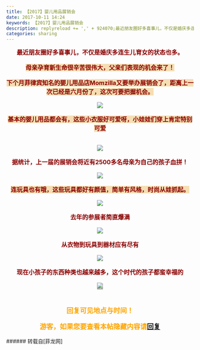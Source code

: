```yaml
---
title: 【2017】婴儿用品展销会
date: 2017-10-11 14:24
keywords: 【2017】婴儿用品展销会
description: replyreload += ',' + 924070;最近朋友圈好多喜事儿，不仅是婚庆多连生儿育女的状态也多。母亲孕育新生命很辛苦很伟大，父亲们表现的机会来了！下个月菲律宾知名的婴儿用品店Momzilla又要举办展销会了，距离上一次已经是六月份了，这次可要把握机会。基本的婴儿用品都会有，这些小衣服好可爱呀，小娃娃们穿上肯定特别可爱据统计，上一届的展销会将近有2500多名母亲为自己的孩子血拼！连玩具也有哦，这些玩具都好有颜值，简单有风格，时尚从娃抓起。去年的参展者简直爆满从衣物到玩具到器材应有尽有现在小孩子的东西种类也越来越多，这个时代的孩子都蛮幸福的 回复可见地点与时间！游客，如果您要查看本帖隐藏内容请回复
categories: sharing
---
```

<td class="t_f" id="postmessage_924070">

<script type="0ccb3749f8d3469289598bb2-text/javascript">replyreload += ',' + 924070;</script><div align="center"><img alt="" border="0" onclick="" onmouseover="" smilieid="95" src="static/image/smiley/qiubilong/19.gif"/><font size="3"><font color="#8b0000"><strong>最近朋友圈好多喜事儿，不仅是婚庆多连生儿育女的状态也多。</strong></font></font></div><br/>
<div align="center"><font size="3"><font color="#8b0000"><font style="background-color:rgb(245, 222, 179)"><strong>母亲孕育新生命很辛苦很伟大，父亲们表现的机会来了！</strong></font></font></font></div><br/>
<div align="center"><font size="3"><font color="#8b0000"><font style="background-color:rgb(245, 222, 179)"><strong>下个月菲律宾知名的婴儿用品店Momzilla又要举办展销会了，距离上一次已经是六月份了，这次可要把握机会。</strong></font></font></font></div><br/>
<div align="center">

<img aid="644440" data-cf-modified-0ccb3749f8d3469289598bb2-="" file="data/attachment/forum/201710/11/135859ka6oljagt6j3qaab.jpg.thumb.jpg" id="aimg_644440" inpost="1" onclick="" onmouseover="" src="http://www.flw.ph/data/attachment/forum/201710/11/135859ka6oljagt6j3qaab.jpg" style="cursor:pointer" zoomfile="data/attachment/forum/201710/11/135859ka6oljagt6j3qaab.jpg"/>


</div><br/>
<div align="center"><font size="3"><font color="#8b0000"><font style="background-color:wheat"><strong>基本的婴儿用品都会有，这些小衣服好可爱呀，小娃娃们穿上肯定特别可爱</strong></font></font></font></div><br/>
<br/>
<div align="center">

<img aid="644441" data-cf-modified-0ccb3749f8d3469289598bb2-="" file="data/attachment/forum/201710/11/135903ipiucphcp7hp77po.jpg.thumb.jpg" id="aimg_644441" inpost="1" onclick="" onmouseover="" src="http://www.flw.ph/data/attachment/forum/201710/11/135903ipiucphcp7hp77po.jpg" style="cursor:pointer" zoomfile="data/attachment/forum/201710/11/135903ipiucphcp7hp77po.jpg"/>


</div><br/>
<div align="center"><font size="3"><font color="#8b0000"><strong>据统计，上一届的展销会将近有2500多名母亲为自己的孩子血拼！</strong></font></font></div><br/>
<div align="center">

<img aid="644439" data-cf-modified-0ccb3749f8d3469289598bb2-="" file="data/attachment/forum/201710/11/135851b4tp76ykjty21yrv.jpg.thumb.jpg" id="aimg_644439" inpost="1" onclick="" onmouseover="" src="http://www.flw.ph/data/attachment/forum/201710/11/135851b4tp76ykjty21yrv.jpg" style="cursor:pointer" zoomfile="data/attachment/forum/201710/11/135851b4tp76ykjty21yrv.jpg"/>


</div><br/>
<div align="center"><strong><font size="3"><font color="#8b0000"><font style="background-color:wheat">连玩具也有哦，这些玩具都好有颜值，简单有风格，时尚从娃抓起。</font></font></font></strong></div><br/>
<div align="center">

<img aid="644436" data-cf-modified-0ccb3749f8d3469289598bb2-="" file="data/attachment/forum/201710/11/135834lw1mz8yxmn82k1z2.jpg.thumb.jpg" id="aimg_644436" inpost="1" onclick="" onmouseover="" src="http://www.flw.ph/data/attachment/forum/201710/11/135834lw1mz8yxmn82k1z2.jpg" style="cursor:pointer" zoomfile="data/attachment/forum/201710/11/135834lw1mz8yxmn82k1z2.jpg"/>


</div><br/>
<div align="center"><font size="3"><font color="#8b0000"><strong>去年的参展者简直爆满</strong></font></font></div><br/>
<div align="center">

<img aid="644435" data-cf-modified-0ccb3749f8d3469289598bb2-="" file="data/attachment/forum/201710/11/135831xjayx00y3e3stezp.jpg.thumb.jpg" id="aimg_644435" inpost="1" onclick="" onmouseover="" src="http://www.flw.ph/data/attachment/forum/201710/11/135831xjayx00y3e3stezp.jpg" style="cursor:pointer" zoomfile="data/attachment/forum/201710/11/135831xjayx00y3e3stezp.jpg"/>


</div><br/>
<div align="center"><font size="3"><font color="#8b0000"><strong>从衣物到玩具到器材应有尽有</strong></font></font></div><br/>
<div align="center">

<img aid="644434" data-cf-modified-0ccb3749f8d3469289598bb2-="" file="data/attachment/forum/201710/11/135829brt1hhjg4rbrobhe.jpg.thumb.jpg" id="aimg_644434" inpost="1" onclick="" onmouseover="" src="http://www.flw.ph/data/attachment/forum/201710/11/135829brt1hhjg4rbrobhe.jpg" style="cursor:pointer" zoomfile="data/attachment/forum/201710/11/135829brt1hhjg4rbrobhe.jpg"/>


</div><br/>
<div align="center"><font size="3"><font color="#8b0000"><strong>现在小孩子的东西种类也越来越多，这个时代的孩子都蛮幸福的</strong></font></font><img alt="" border="0" onclick="" onmouseover="" smilieid="90" src="static/image/smiley/qiubilong/16.gif"/></div><br/>
<div align="center"><font color="#2f4f4f"><font style="background-color:silver">

<img aid="644433" data-cf-modified-0ccb3749f8d3469289598bb2-="" file="data/attachment/forum/201710/11/135827pkv2sdilzrvgdkug.jpg.thumb.jpg" id="aimg_644433" inpost="1" onclick="" onmouseover="" src="http://www.flw.ph/data/attachment/forum/201710/11/135827pkv2sdilzrvgdkug.jpg" style="cursor:pointer" zoomfile="data/attachment/forum/201710/11/135827pkv2sdilzrvgdkug.jpg"/>


</font></font></div><br/>
<div align="center"><font size="4"><font color="#ffa500"><strong> 回复可见地点与时间！</strong></font></font></div><br/>
<div align="center"><font size="4"><font color="#ffa500"><strong><div class="locked">游客，如果您要查看本帖隐藏内容请<a data-cf-modified-0ccb3749f8d3469289598bb2-="" href="forum.php?mod=post&amp;action=reply&amp;fid=47&amp;tid=270395" onclick="if (!window.__cfRLUnblockHandlers) return false; showWindow('reply', this.href)">回复</a></div></strong></font></font></div><br/>
</td>
###### 转载自[菲龙网]
